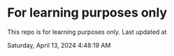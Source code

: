 # For learning purposes only
This repo is for learning purposes only.
Last updated at

Saturday, April 13, 2024 4:48:19 AM

